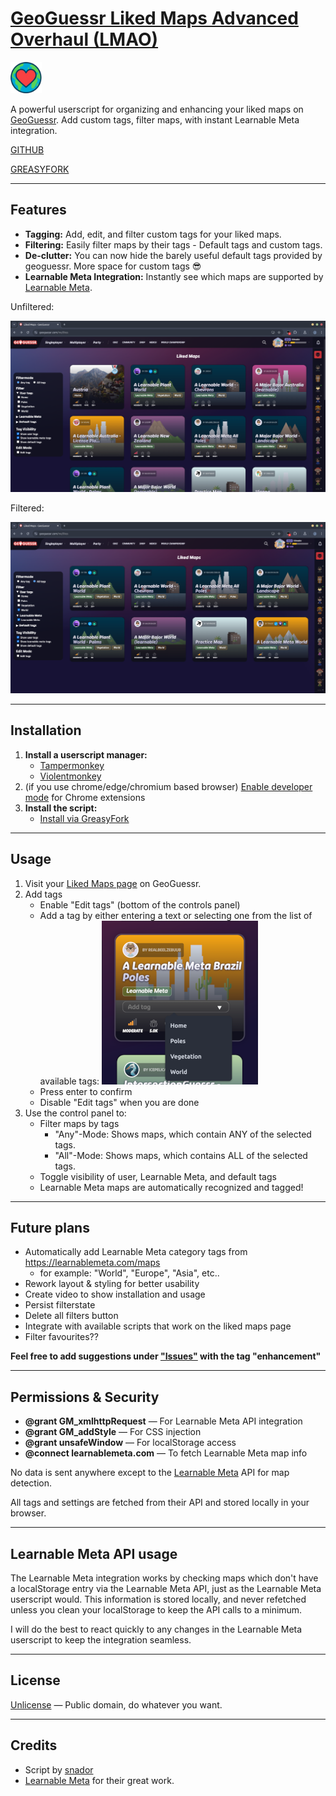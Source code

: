 # [GeoGuessr Liked Maps Advanced Overhaul (LMAO)](https://github.com/schnador/geoguessr-lmao)

<img src="./img/lmao_icon.png" alt="drawing" width="50"/>

A powerful userscript for organizing and enhancing your liked maps on [GeoGuessr](https://www.geoguessr.com/). Add custom tags, filter maps, with instant Learnable Meta integration.

[GITHUB](https://github.com/schnador/geoguessr-lmao)

[GREASYFORK](https://greasyfork.org/en/scripts/543001-geoguessr-liked-maps-advanced-overhaul-lmao)

---

## Features

- **Tagging:** Add, edit, and filter custom tags for your liked maps.
- **Filtering:** Easily filter maps by their tags - Default tags and custom tags.
- **De-clutter:** You can now hide the barely useful default tags provided by geoguessr. More space for custom tags 😎
- **Learnable Meta Integration:** Instantly see which maps are supported by [Learnable Meta](https://learnablemeta.com/).

Unfiltered:

![Unfiltered](https://github.com/schnador/geoguessr-lmao/raw/main/img/activated.png)

Filtered:

![Filtered](https://github.com/schnador/geoguessr-lmao/raw/main/img/filtered.png)

---

## Installation

1. **Install a userscript manager:**
   - [Tampermonkey](https://www.tampermonkey.net/)
   - [Violentmonkey](https://violentmonkey.github.io/)
2. (if you use chrome/edge/chromium based browser) [Enable developer mode](https://www.tampermonkey.net/faq.php?locale=en#Q209) for Chrome extensions
3. **Install the script:**
   - [Install via GreasyFork](https://greasyfork.org/en/scripts/543001-geoguessr-liked-maps-advanced-overhaul-lmao)

---

## Usage

1. Visit your [Liked Maps page](https://www.geoguessr.com/me/likes) on GeoGuessr.
2. Add tags
   - Enable "Edit tags" (bottom of the controls panel)
   - Add a tag by either entering a text or selecting one from the list of available tags: ![Add a tag](https://github.com/schnador/geoguessr-lmao/raw/main/img/add-tag.png)
   - Press enter to confirm
   - Disable "Edit tags" when you are done
3. Use the control panel to:
   - Filter maps by tags
     - "Any"-Mode: Shows maps, which contain ANY of the selected tags.
     - "All"-Mode: Shows maps, which contains ALL of the selected tags.
   - Toggle visibility of user, Learnable Meta, and default tags
   - Learnable Meta maps are automatically recognized and tagged!

---

## Future plans

- Automatically add Learnable Meta category tags from https://learnablemeta.com/maps
  - for example: "World", "Europe", "Asia", etc..
- Rework layout & styling for better usability
- Create video to show installation and usage
- Persist filterstate
- Delete all filters button
- Integrate with available scripts that work on the liked maps page
- Filter favourites??

**Feel free to add suggestions under ["Issues"](https://github.com/schnador/geoguessr-lmao/issues/new) with the tag "enhancement"**

---

## Permissions & Security

- **@grant GM_xmlhttpRequest** — For Learnable Meta API integration
- **@grant GM_addStyle** — For CSS injection
- **@grant unsafeWindow** — For localStorage access
- **@connect learnablemeta.com** — To fetch Learnable Meta map info

No data is sent anywhere except to the [Learnable Meta](https://learnablemeta.com/) API for map detection.

All tags and settings are fetched from their API and stored locally in your browser.

---

## Learnable Meta API usage

The Learnable Meta integration works by checking maps which don't have a localStorage entry via the Learnable Meta API, just as the Learnable Meta userscript would.
This information is stored locally, and never refetched unless you clean your localStorage to keep the API calls to a minimum.

I will do the best to react quickly to any changes in the Learnable Meta userscript to keep the integration seamless.

---

## License

[Unlicense](https://unlicense.org/) — Public domain, do whatever you want.

---

## Credits

- Script by [snador](https://github.com/schnador)
- [Learnable Meta](https://learnablemeta.com/) for their great work.
